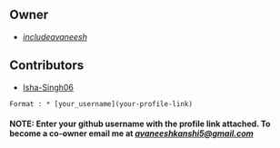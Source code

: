 ## Owner 

* *[includeavaneesh](https://github.com/includeavaneesh)*


## Contributors
* [Isha-Singh06](https://github.com/Isha-Singh06)

 ```Format : * [your_username](your-profile-link)```

#### NOTE: Enter your github username with the profile link attached. To become a co-owner email me at *avaneeshkanshi5@gmail.com*
